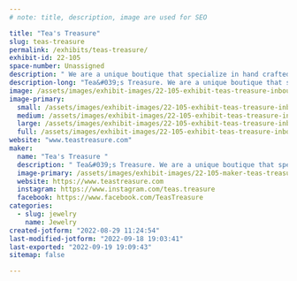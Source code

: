 ```yaml
---
# note: title, description, image are used for SEO

title: "Tea's Treasure"
slug: teas-treasure
permalink: /exhibits/teas-treasure/
exhibit-id: 22-105
space-number: Unassigned
description: " We are a unique boutique that specialize in hand crafted and customized pieces."
description-long: "Tea&#039;s Treasure. We are a unique boutique that specialize in hand crafted and customized pieces. We have a trove of treasures for you to explore."
image: /assets/images/exhibit-images/22-105-exhibit-teas-treasure-inbound8829022532892350634-large.jpg
image-primary: 
  small: /assets/images/exhibit-images/22-105-exhibit-teas-treasure-inbound8829022532892350634-small.jpg
  medium: /assets/images/exhibit-images/22-105-exhibit-teas-treasure-inbound8829022532892350634-medium.jpg
  large: /assets/images/exhibit-images/22-105-exhibit-teas-treasure-inbound8829022532892350634-large.jpg
  full: /assets/images/exhibit-images/22-105-exhibit-teas-treasure-inbound8829022532892350634-full.jpg
website: "www.teastreasure.com"
maker: 
  name: "Tea's Treasure "
  description: " Tea&#039;s Treasure. We are a unique boutique that specialize in hand crafted and customized pieces. We have a trove of treasures for you to explore."
  image-primary: /assets/images/exhibit-images/22-105-maker-teas-treasure-inbound3736828611882601862-medium.jpg
  website: https://www.teastreasure.com
  instagram: https://www.instagram.com/teas.treasure
  facebook: https://www.facebook.com/TeasTreasure 
categories: 
  - slug: jewelry
    name: Jewelry
created-jotform: "2022-08-29 11:24:54"
last-modified-jotform: "2022-09-18 19:03:41"
last-exported: "2022-09-19 19:09:43"
sitemap: false

---
```

